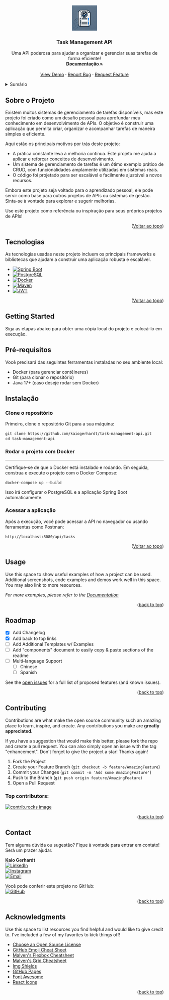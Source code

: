 <!-- Improved compatibility of back to top link: See: https://github.com/kaiogerhardt/task-management-api/pull/73 -->
<a id="readme-top"></a>
<!--
*** Thanks for checking out the task-management-api. If you have a suggestion
*** that would make this better, please fork the repo and create a pull request
*** or simply open an issue with the tag "enhancement".
*** Don't forget to give the project a star!
*** Thanks again! Now go create something AMAZING! :D
-->



<!-- PROJECT SHIELDS -->
<!--
*** I'm using markdown "reference style" links for readability.
*** Reference links are enclosed in brackets [ ] instead of parentheses ( ).
*** See the bottom of this document for the declaration of the reference variables
*** for contributors-url, forks-url, etc. This is an optional, concise syntax you may use.
*** https://www.markdownguide.org/basic-syntax/#reference-style-links
-->


<!-- PROJECT LOGO -->
<br />
<div align="center">
  <a href="https://github.com/kaiogerhardt/task-management-api">
    <img src="img/logo-task-management-api.webp" alt="Logo" width="80" height="80">
  </a>

  <h3 align="center">Task Management API</h3>

  <p align="center">
    Uma API poderosa para ajudar a organizar e gerenciar suas tarefas de forma eficiente!
    <br />
    <a href="https://github.com/kaiogerhardt/task-management-api/docs/README.md"><strong>Documentação »</strong></a>
    <br />
    <br />
    <a href="https://github.com/kaiogerhardt/task-management-api">View Demo</a>
    ·
    <a href="https://github.com/kaiogerhardt/task-management-api/issues/new?labels=bug&template=bug-report---.md">Report Bug</a>
    ·
    <a href="https://github.com/kaiogerhardt/task-management-api/issues/new?labels=enhancement&template=feature-request---.md">Request Feature</a>
  </p>
</div>



<!-- TABLE OF CONTENTS -->
<details>
  <summary>Sumário</summary>
  <ol>
    <li>
      <a href="#sobre-o-projeto">Sobre o Projeto</a>
      <ul>
        <li><a href="#tecnologias">Tecnologias</a></li>
      </ul>
    </li>
    <li>
      <a href="#getting-started">Getting Started</a>
      <ul>
        <li><a href="#prerequisites">Pré requisitos</a></li>
        <li><a href="#installation">Instalação</a></li>
      </ul>
    </li>
    <li><a href="#usage">Usage</a></li>
    <li><a href="#roadmap">Roadmap</a></li>
    <li><a href="#contributing">Contributing</a></li>
    <li><a href="#license">License</a></li>
    <li><a href="#contact">Contato</a></li>
    <li><a href="#acknowledgments">Acknowledgments</a></li>
  </ol>
</details>



<!-- ABOUT THE PROJECT -->
## Sobre o Projeto

Existem muitos sistemas de gerenciamento de tarefas disponíveis, mas este projeto foi criado como um desafio pessoal para aprofundar meu conhecimento em desenvolvimento de APIs. O objetivo é construir uma aplicação que permita criar, organizar e acompanhar tarefas de maneira simples e eficiente.

Aqui estão os principais motivos por trás deste projeto:

* A prática constante leva à melhoria contínua. Este projeto me ajuda a aplicar e reforçar conceitos de desenvolvimento.
* Um sistema de gerenciamento de tarefas é um ótimo exemplo prático de CRUD, com funcionalidades amplamente utilizadas em sistemas reais.
* O código foi projetado para ser escalável e facilmente ajustável a novos recursos.

Embora este projeto seja voltado para o aprendizado pessoal, ele pode servir como base para outros projetos de APIs ou sistemas de gestão. Sinta-se à vontade para explorar e sugerir melhorias.

Use este projeto como referência ou inspiração para seus próprios projetos de APIs!

<p align="right">(<a href="#readme-top">Voltar ao topo</a>)</p>



## Tecnologias

As tecnologias usadas neste projeto incluem os principais frameworks e bibliotecas que ajudam a construir uma aplicação robusta e escalável.


* [![Spring Boot](https://img.shields.io/badge/Spring%20Boot-6DB33F?style=for-the-badge&logo=spring-boot&logoColor=white)](https://spring.io/projects/spring-boot)
* [![PostgreSQL](https://img.shields.io/badge/PostgreSQL-316192?style=for-the-badge&logo=postgresql&logoColor=white)](https://www.postgresql.org/)
* [![Docker](https://img.shields.io/badge/Docker-2496ED?style=for-the-badge&logo=docker&logoColor=white)](https://www.docker.com/)
* [![Maven](https://img.shields.io/badge/Maven-C71A36?style=for-the-badge&logo=apache-maven&logoColor=white)](https://maven.apache.org/)
* [![JWT](https://img.shields.io/badge/JWT-black?style=for-the-badge&logo=JSON%20web%20tokens)](https://jwt.io/)

<p align="right">(<a href="#readme-top">Voltar ao topo</a>)</p>



<!-- GETTING STARTED -->
## Getting Started
Siga as etapas abaixo para obter uma cópia local do projeto e colocá-lo em execução.

## Pré-requisitos
Você precisará das seguintes ferramentas instaladas no seu ambiente local:

* Docker (para gerenciar contêineres)
* Git (para clonar o repositório)
* Java 17+ (caso deseje rodar sem Docker)

## Instalação

### Clone o repositório

Primeiro, clone o repositório Git para a sua máquina:

```
git clone https://github.com/kaiogerhardt/task-management-api.git
cd task-management-api
```

### Rodar o projeto com Docker
***

Certifique-se de que o Docker está instalado e rodando. Em seguida, construa e execute o projeto com o Docker Compose:
```
docker-compose up --build
```

Isso irá configurar o PostgreSQL e a aplicação Spring Boot automaticamente.

### Acessar a aplicação

Após a execução, você pode acessar a API no navegador ou usando ferramentas como Postman:

```
http://localhost:8080/api/tasks
```

<p align="right">(<a href="#readme-top">Voltar ao topo</a>)</p>

<!-- USAGE EXAMPLES -->
## Usage

Use this space to show useful examples of how a project can be used. Additional screenshots, code examples and demos work well in this space. You may also link to more resources.

_For more examples, please refer to the [Documentation](https://example.com)_

<p align="right">(<a href="#readme-top">back to top</a>)</p>



<!-- ROADMAP -->
## Roadmap

- [x] Add Changelog
- [x] Add back to top links
- [ ] Add Additional Templates w/ Examples
- [ ] Add "components" document to easily copy & paste sections of the readme
- [ ] Multi-language Support
    - [ ] Chinese
    - [ ] Spanish

See the [open issues](https://github.com/kaiogerhardt/task-management-api/issues) for a full list of proposed features (and known issues).

<p align="right">(<a href="#readme-top">back to top</a>)</p>



<!-- CONTRIBUTING -->
## Contributing

Contributions are what make the open source community such an amazing place to learn, inspire, and create. Any contributions you make are **greatly appreciated**.

If you have a suggestion that would make this better, please fork the repo and create a pull request. You can also simply open an issue with the tag "enhancement".
Don't forget to give the project a star! Thanks again!

1. Fork the Project
2. Create your Feature Branch (`git checkout -b feature/AmazingFeature`)
3. Commit your Changes (`git commit -m 'Add some AmazingFeature'`)
4. Push to the Branch (`git push origin feature/AmazingFeature`)
5. Open a Pull Request

### Top contributors:

<a href="https://github.com/kaiogerhardt/task-management-api/graphs/contributors">
  <img src="https://contrib.rocks/image?repo=kaiogerhardt/task-management-api" alt="contrib.rocks image" />
</a>

<p align="right">(<a href="#readme-top">back to top</a>)</p>

<!-- CONTACT -->
## Contact

Tem alguma dúvida ou sugestão? Fique à vontade para entrar em contato! Será um prazer ajudar.

**Kaio Gerhardt**  
[![LinkedIn](https://img.shields.io/badge/LinkedIn-0077B5?style=for-the-badge&logo=linkedin&logoColor=white)](https://linkedin.com/in/kaiogerhardt)  
[![Instagram](https://img.shields.io/badge/Instagram-E4405F?style=for-the-badge&logo=instagram&logoColor=white)](https://instagram.com/kaiogerhardt) <br>
[![Email](https://img.shields.io/badge/Email-D14836?style=for-the-badge&logo=gmail&logoColor=white)](mailto:gerhardt.kaio@gmail.com)

Você pode conferir este projeto no GitHub:  
[![GitHub](https://img.shields.io/badge/GitHub-100000?style=for-the-badge&logo=github&logoColor=white)](https://github.com/kaiogerhardt/task-management-api)

<p align="right">(<a href="#readme-top">back to top</a>)</p>

<!-- ACKNOWLEDGMENTS -->
## Acknowledgments

Use this space to list resources you find helpful and would like to give credit to. I've included a few of my favorites to kick things off!

* [Choose an Open Source License](https://choosealicense.com)
* [GitHub Emoji Cheat Sheet](https://www.webpagefx.com/tools/emoji-cheat-sheet)
* [Malven's Flexbox Cheatsheet](https://flexbox.malven.co/)
* [Malven's Grid Cheatsheet](https://grid.malven.co/)
* [Img Shields](https://shields.io)
* [GitHub Pages](https://pages.github.com)
* [Font Awesome](https://fontawesome.com)
* [React Icons](https://react-icons.github.io/react-icons/search)

<p align="right">(<a href="#readme-top">back to top</a>)</p>
